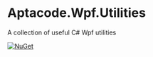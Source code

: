# Aptacode.Wpf.Utilities

A collection of useful C# Wpf utilities

 [![NuGet](https://img.shields.io/nuget/v/Aptacode.Wpf.Utilities.svg?style=flat)](https://www.nuget.org/packages/Aptacode.Wpf.Utilities/)
